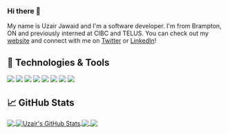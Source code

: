 ### Hi there 👋

My name is Uzair Jawaid and I'm a software developer.  I'm from Brampton, ON and previously interned at CIBC and TELUS.  You can check out my [website][1] and connect with me on [Twitter][2] or [LinkedIn][3]!

## 🔧 Technologies & Tools
![](https://img.shields.io/badge/OS-Linux-informational?style=flat&logo=linux&logoColor=white&color=2bbc8a)
![](https://img.shields.io/badge/OS-Windows-informational?style=flat&logo=windows&logoColor=white&color=2bbc8a)
![](https://img.shields.io/badge/Editor-VS_Code-informational?style=flat&logo=VS-code&logoColor=white&color=2bbc8a)
![](https://img.shields.io/badge/Code-Java-informational?style=flat&logo=java&logoColor=white&color=2bbc8a)
![](https://img.shields.io/badge/Code-Python-informational?style=flat&logo=python&logoColor=white&color=2bbc8a)
![](https://img.shields.io/badge/Code-JavaScript-informational?style=flat&logo=javascript&logoColor=white&color=2bbc8a)
![](https://img.shields.io/badge/Tools-MySQL-informational?style=flat&logo=mysql&logoColor=white&color=2bbc8a)
![](https://img.shields.io/badge/Tools-MongoDB-informational?style=flat&logo=mongodb&logoColor=white&color=2bbc8a)


## &#x1f4c8; GitHub Stats


<a href="https://github.com/UzairJ99/UzairJ99">
  <img align="center" src="https://github-readme-stats.vercel.app/api/top-langs/?username=UzairJ99&hide=python,c,assembly,html&title_color=ffffff&text_color=c9cacc&icon_color=2bbc8a&bg_color=1d1f21" />
</a>
<a href="https://github.com/UzairJ99/UzairJ99">
  <img align="center" src="https://github-readme-stats.vercel.app/api?username=UzairJ99&show_icons=true&line_height=27&count_private=true&title_color=ffffff&text_color=c9cacc&icon_color=2bbc8a&bg_color=1d1f21" alt="Uzair's GitHub Stats" />
</a>

<a href="https://github.com/UzairJ99/thought-bubbles">
  <img align="center" src="https://github-readme-stats.vercel.app/api/pin/?username=UzairJ99&repo=thought-bubbles&title_color=ffffff&text_color=c9cacc&icon_color=2bbc8a&bg_color=1d1f21" />
</a>


<a href="https://github.com/UzairJ99/pacemaker-project">
  <img align="center" src="https://github-readme-stats.vercel.app/api/pin/?username=UzairJ99&repo=pacemaker-project&title_color=ffffff&text_color=c9cacc&icon_color=2bbc8a&bg_color=1d1f21" />
</a>    

[1]: http://www.uzairjawaid.com
[2]: https://www.twitter.com/UzairJ99
[3]: https://www.linkedin.com/in/jawaidu
